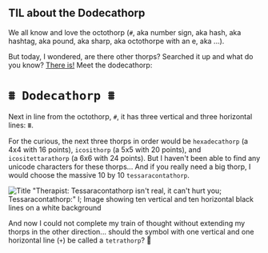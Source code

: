 ## TIL about the Dodecathorp

We all know and love the octothorp (`#`, aka number sign, aka hash, aka hashtag, aka pound, aka sharp, aka octothorpe with an e, aka ...).

But today, I wondered, are there other thorps? Searched it up and what do you know? [There is!](https://superuser.com/questions/1588064/does-a-dodecathorpe-unicode-character-exist) Meet the dodecathorp: 

# `⩩ Dodecathorp ⩩`

Next in line from the octothorp, `#`, it has three vertical and three horizontal lines: ⩩.

For the curious, the next three thorps in order would be `hexadecathorp` (a 4x4 with 16 points), `icosithorp` (a 5x5 with 20 points), and `icositettarathorp` (a 6x6 with 24 points). But I haven't been able to find any unicode characters for these thorps... And if you really need a big thorp, I would choose the massive 10 by 10 `tessaracontathorp`.

![Title "Therapist: Tessaracontathorp isn't real, it can't hurt you; Tessaracontathorp:" l; Image showing ten vertical and ten horizontal black lines on a white background](https://cdn.hashnode.com/res/hashnode/image/upload/v1628176084110/zt-EjQaPH.jpeg)


And now I could not complete my train of thought without extending my thorps in the other direction... should the symbol with one vertical and one horizontal line (`+`) be called a `tetrathorp`? 🤔
